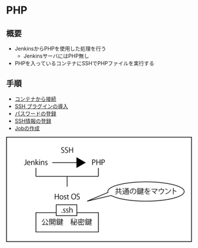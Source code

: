 # PHP

## 概要

* JenkinsからPHPを使用した処理を行う
    * JenkinsサーバにはPHP無し
* PHPを入っているコンテナにSSHでPHPファイルを実行する

## 手順

* [コンテナから接続](web.sh)
* [SSH プラグインの導入](01)
* [パスワードの登録](02)
* [SSH情報の登録](03)
* [Jobの作成](04)

![jenkins_01](image/jenkins_01.png)
